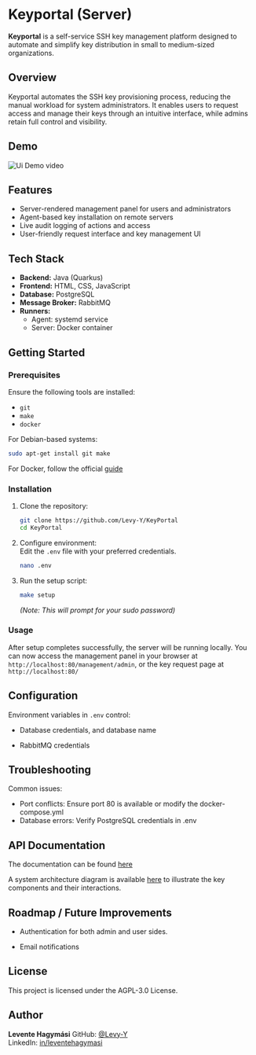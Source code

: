 
# Keyportal (Server)

**Keyportal** is a self-service SSH key management platform designed to automate and simplify key distribution in small to medium-sized organizations.

## Overview

Keyportal automates the SSH key provisioning process, reducing the manual workload for system administrators. It enables users to request access and manage their keys through an intuitive interface, while admins retain full control and visibility.

## Demo

![Ui Demo video](/media/ui_demo.gif)

## Features

- Server-rendered management panel for users and administrators
- Agent-based key installation on remote servers
- Live audit logging of actions and access
- User-friendly request interface and key management UI

## Tech Stack

- **Backend:** Java (Quarkus)
- **Frontend:** HTML, CSS, JavaScript
- **Database:** PostgreSQL
- **Message Broker:** RabbitMQ
- **Runners:**
    - Agent: systemd service
    - Server: Docker container

## Getting Started

### Prerequisites

Ensure the following tools are installed:

- `git`
- `make`
- `docker`

For Debian-based systems:
```sh
sudo apt-get install git make
```
For Docker, follow the official [guide](https://docs.docker.com/engine/install/)

### Installation

1.  Clone the repository:
    ```sh
    git clone https://github.com/Levy-Y/KeyPortal
    cd KeyPortal
    ```
2.  Configure environment:  
    Edit the `.env` file with your preferred credentials.
    ```sh
    nano .env
    ```
3. Run the setup script:
   ```sh
   make setup
   ```
   _(Note: This will prompt for your sudo password)_

### Usage

After setup completes successfully, the server will be running locally. You can now access the management panel in your browser at `http://localhost:80/management/admin`, or the key request page at `http://localhost:80/`

## Configuration

Environment variables in `.env` control:

-   Database credentials, and database name

-   RabbitMQ credentials

## Troubleshooting

Common issues:
- Port conflicts: Ensure port 80 is available or modify the docker-compose.yml
- Database errors: Verify PostgreSQL credentials in .env

## API Documentation
The documentation can be found [here](https://Levy-Y.github.io/KeyPortal/)

A system architecture diagram is available [here](/media/KeyPortal_diagram.png) to illustrate the key components and their interactions.

## Roadmap / Future Improvements

-   Authentication for both admin and user sides.

-   Email notifications


## License

This project is licensed under the AGPL-3.0 License.

## Author

**Levente Hagymási**
GitHub: [@Levy-Y](https://github.com/Levy-Y)  
LinkedIn: [in/leventehagymasi](https://www.linkedin.com/in/leventehagymasi)
